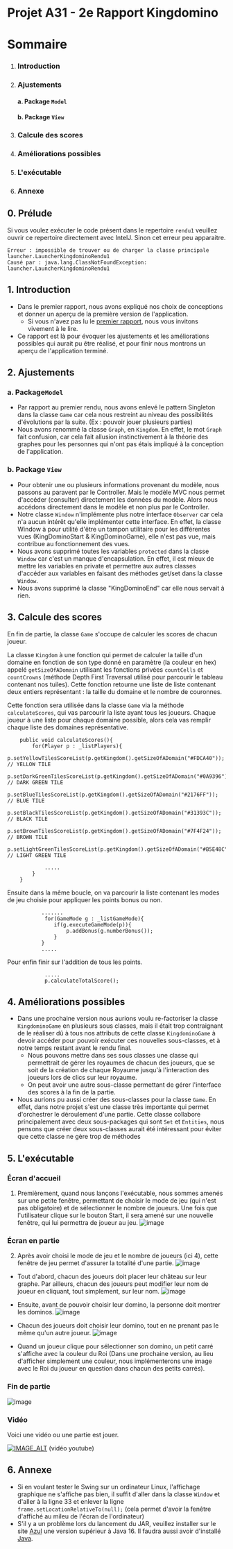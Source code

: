 # Projet A31 - 2e Rapport Kingdomino

# Sommaire
1. ### Introduction
2. ### Ajustements
   #### a. Package `Model`
   #### b. Package `View`
3. ### Calcule des scores
4. ### Améliorations possibles
5. ### L'exécutable
6. ### Annexe

## 0. Prélude
Si vous voulez exécuter le code présent dans le repertoire ``rendu1``
veuillez ouvrir ce repertoire directement avec IntelJ. Sinon cet erreur peu apparaitre.
```
Erreur : impossible de trouver ou de charger la classe principale launcher.LauncherKingdominoRendu1
Causé par : java.lang.ClassNotFoundException: launcher.LauncherKingdominoRendu1
```

## 1.  Introduction

- Dans le premier rapport, nous avons expliqué nos choix de conceptions et donner un aperçu de la première version de l'application.
    - Si vous n'avez pas lu le [premier rapport](https://git.unistra.fr/vondermarck-yanovskyy/a31-kingdomino/-/blob/master/rendu1/rapportV1.md), nous vous invitons vivement à le lire.
- Ce rapport est là pour évoquer les ajustements et les améliorations possibles qui aurait pu être réalisé, et pour finir nous montrons un aperçu de l'application terminé.

## 2. Ajustements

### a. Package`Model`
- Par rapport au premier rendu, nous avons enlevé le pattern Singleton dans la classe `Game` car cela nous restreint au niveau des possibilités d'évolutions par la suite.
  (Ex : pouvoir jouer plusieurs parties)
- Nous avons renommé la classe `Graph`, en `Kingdom`. En effet, le mot ``Graph`` fait confusion, car cela fait allusion instinctivement à la théorie des graphes pour les personnes qui n'ont pas étais impliqué à la conception de l'application.

### b. Package `View`
- Pour obtenir une ou plusieurs informations provenant du modèle, nous passons au paravent par le Controller. Mais le modèle MVC nous permet d'accéder (consulter) directement les données du modèle. Alors nous accédons directement dans le modèle et non plus par le Controller.
- Notre classe `Window` n'implémente plus notre interface `Observer` car cela n'a aucun intérêt qu'elle implémenter cette interface. En effet, la classe Window à pour utilité d'être un tampon utilitaire pour les différentes vues (KingDominoStart & KingDominoGame), elle n'est pas vue, mais contribue au fonctionnement des vues.
- Nous avons supprimé toutes les variables `protected` dans la classe `Window` car c'est un manque d'encapsulation. En effet, il est mieux de mettre les variables en private et permettre aux autres classes d'accéder aux variables en faisant des méthodes get/set dans la classe `Window`.
- Nous avons supprimé la classe "KingDominoEnd" car elle nous servait à rien.

## 3. Calcule des scores
En fin de partie, la classe ``Game`` s'occupe de calculer les scores de chacun joueur.

La classe ``Kingdom`` à une fonction qui permet de calculer la taille d'un domaine en fonction de son type donné en paramètre (la couleur en hex) appelé ``getSizeOfADomain`` utilisant les fonctions privées ``countCells`` et ``countCrowns`` (méthode Depth First Traversal utilisé pour parcourir le tableau contenant nos tuiles). 
Cette fonction retourne une liste de liste contenant deux entiers représentant : la taille du domaine et le nombre de couronnes.

Cette fonction sera utilisée dans la classe ``Game`` via la méthode ``calculateScores``, qui vas parcourir la liste ayant tous les joueurs. Chaque joueur à une liste
pour chaque domaine possible, alors cela vas remplir chaque liste des domaines représentative.


```
    public void calculateScores(){
        for(Player p : _listPlayers){
            p.setYellowTilesScoreList(p.getKingdom().getSizeOfADomain("#FDCA40")); // YELLOW TILE
            p.setDarkGreenTilesScoreList(p.getKingdom().getSizeOfADomain("#0A9396")); // DARK GREEN TILE
            p.setBlueTilesScoreList(p.getKingdom().getSizeOfADomain("#2176FF")); // BLUE TILE
            p.setBlackTilesScoreList(p.getKingdom().getSizeOfADomain("#31393C")); // BLACK TILE
            p.setBrownTilesScoreList(p.getKingdom().getSizeOfADomain("#7F4F24")); // BROWN TILE
            p.setLightGreenTilesScoreList(p.getKingdom().getSizeOfADomain("#B5E48C")); // LIGHT GREEN TILE
            
            .....
        }
    }
 ```

Ensuite dans la même boucle, on va parcourir la liste contenant les modes de jeu choisie pour appliquer les points bonus ou non.


 ```   
            .......
             for(GameMode g : _listGameMode){
                if(g.executeGameMode(p)){
                    p.addBonus(g.numberBonus());
                }
            }
            .....
 ```

Pour enfin finir sur l'addition de tous les points.
```
            .....
            p.calculateTotalScore();
```

## 4. Améliorations possibles
- Dans une prochaine version nous aurions voulu re-factoriser la classe `KingdominoGame` en plusieurs sous classes, mais il était trop contraignant de le réaliser dû à tous nos attributs de cette classe `KingdominoGame` à devoir accéder pour pouvoir exécuter ces nouvelles sous-classes, et à notre temps restant avant le rendu final.
    - Nous pouvons mettre dans ses sous classes une classe qui permettrait de gérer les royaumes de chacun des joueurs, que se soit de la création de chaque Royaume jusqu'à l'interaction des joueurs lors de clics sur leur royaume.
    - On peut avoir une autre sous-classe permettant de gérer l'interface des scores à la fin de la partie.
- Nous aurions pu aussi créer des sous-classes pour la classe `Game`. En effet, dans notre projet s'est une classe très importante qui permet d'orchestrer le déroulement d'une partie. Cette classe collabore principalement avec deux sous-packages qui sont `Set` et `Entities`, nous pensons que créer deux sous-classes aurait été intéressant pour éviter que cette classe ne gère trop de méthodes

## 5. L'exécutable
### Écran d'accueil
1. Premièrement, quand nous lançons l'exécutable, nous sommes amenés sur une petite fenêtre, permettant de choisir le mode de jeu (qui n'est pas obligatoire) et de sélectionner le nombre de joueurs. Une fois que l'utilisateur clique sur le bouton Start, il sera amené sur une nouvelle fenêtre, qui lui permettra de joueur au jeu.
   ![image](https://imgur.com/5SSojbq.png)

### Écran en partie
2. Après avoir choisi le mode de jeu et le nombre de joueurs (ici 4), cette fenêtre de jeu permet d'assurer la totalité d'une partie.
   ![image](https://imgur.com/uy7Tjw6.png)

- Tout d'abord, chacun des joueurs doit placer leur château sur leur graphe. Par ailleurs, chacun des joueurs peut modifier leur nom de joueur en cliquant, tout simplement, sur leur nom.
  ![image](https://imgur.com/uy7Tjw6.png)

- Ensuite, avant de pouvoir choisir leur domino, la personne doit montrer les dominos.
  ![image](https://imgur.com/3K96Woy.png)
- Chacun des joueurs doit choisir leur domino, tout en ne prenant pas le même qu'un autre joueur.
  ![image](https://imgur.com/MZV1ybP.png)
- Quand un joueur clique pour sélectionner son domino, un petit carré s'affiche avec la couleur du Roi (Dans une prochaine version, au lieu d'afficher simplement une couleur, nous implémenterons une image avec le Roi du joueur en question dans chacun des petits carrés).

### Fin de partie
![image](https://imgur.com/Y60uKcQ.png)

### Vidéo
Voici une vidéo ou une partie est jouer.

[![IMAGE_ALT](https://img.youtube.com/vi/DUabSjffzgM/0.jpg)](https://www.youtube.com/watch?v=DUabSjffzgM)
(vidéo youtube)
## 6. Annexe
- Si en voulant tester le Swing sur un ordinateur Linux, l'affichage graphique ne s'affiche pas bien, il suffit d'aller dans la classe `Window` et d'aller à la ligne 33 et enlever la ligne `frame.setLocationRelativeTo(null);` (cela permet d'avoir la fenêtre d'affiché au mileu de l'écran de l'ordinateur)
- S'il y a un problème lors du lancement du JAR, veuillez installer sur le site [Azul](https://www.azul.com/downloads/?package=jdk) une version supérieur à Java 16. Il faudra aussi avoir d'installé [Java](https://www.java.com/fr/download/manual.jsp).
